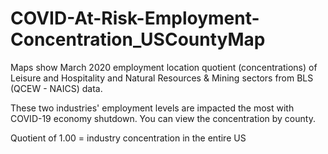 # COVID-At-Risk-Employment-Concentration_USCountyMap
Maps show March 2020 employment location quotient (concentrations) of Leisure and Hospitality and Natural Resources &amp; Mining sectors from BLS (QCEW - NAICS) data.

These two industries' employment levels are impacted the most with COVID-19 economy shutdown. You can view the concentration by county.

Quotient of 1.00 = industry concentration in the entire US
